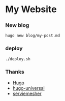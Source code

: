 # My Website 

### New blog

```shell
hugo new blog/my-post.md
```

### deploy

```shell
./deploy.sh
```

### Thanks
* [Hugo](https://gohugo.io)
* [hugo-universal](https://github.com/devcows/hugo-universal-theme)
* [serviemesher](https://github.com/servicemesher/website)
